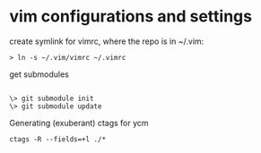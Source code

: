 # vim configurations and settings
<p>create symlink for vimrc, where the repo is in ~/.vim:</p>
<pre><code>> ln -s ~/.vim/vimrc ~/.vimrc</code></pre>
<p>get submodules</p>
<pre><code>
\> git submodule init
\> git submodule update</code></pre>
<p>Generating (exuberant) ctags for ycm</p>
<pre><code>ctags -R --fields=+l ./*</code></pre>
